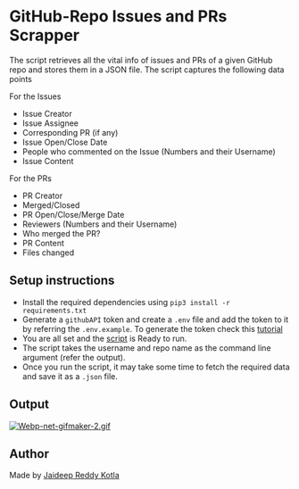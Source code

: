 # GitHub-Repo Issues and PRs Scrapper

The script retrieves all the vital info of issues and PRs of a given GitHub repo and stores them in a JSON file. The script captures the following data points

For the Issues

- Issue Creator
- Issue Assignee
- Corresponding PR (if any)
- Issue Open/Close Date
- People who commented on the Issue (Numbers and their Username)
- Issue Content

For the PRs

- PR Creator
- Merged/Closed
- PR Open/Close/Merge Date
- Reviewers (Numbers and their Username)
- Who merged the PR?
- PR Content
- Files changed

## Setup instructions

- Install the required dependencies using ```pip3 install -r requirements.txt```
- Generate a `githubAPI` token and create a `.env` file and add the token to it by referring the `.env.example`. To generate the token check this [tutorial](https://docs.github.com/en/github/authenticating-to-github/creating-a-personal-access-token)
- You are all set and the [script](master_fetch_script.py) is Ready to run.
- The script takes the username and repo name as the command line argument (refer the output).
- Once you run the script, it may take some time to fetch the required data and save it as a `.json` file.

## Output

[![Webp-net-gifmaker-2.gif](https://i.postimg.cc/SN92d9cf/Webp-net-gifmaker-2.gif)](https://postimg.cc/qzkvMzbN)

## Author

Made by [Jaideep Reddy Kotla](https://www.linkedin.com/in/jaideep0707/)
